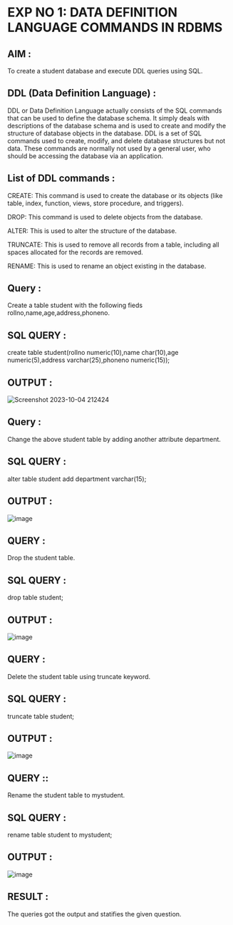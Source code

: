 # EXP NO 1: DATA DEFINITION LANGUAGE COMMANDS IN RDBMS
## AIM :
To create a student database and execute DDL queries using SQL.

## DDL (Data Definition Language) :
DDL or Data Definition Language actually consists of the SQL commands that can be used to define the database schema. It simply deals with descriptions of the database schema and is used to create and modify the structure of database objects in the database. DDL is a set of SQL commands used to create, modify, and delete database structures but not data. These commands are normally not used by a general user, who should be accessing the database via an application.

## List of DDL commands :
CREATE: This command is used to create the database or its objects (like table, index, function, views, store procedure, and triggers).

DROP: This command is used to delete objects from the database.

ALTER: This is used to alter the structure of the database.

TRUNCATE: This is used to remove all records from a table, including all spaces allocated for the records are removed.

RENAME: This is used to rename an object existing in the database.

## Query :
Create a table student with the following fieds rollno,name,age,address,phoneno.

## SQL QUERY :
create table student(rollno numeric(10),name char(10),age numeric(5),address varchar(25),phoneno numeric(15));

## OUTPUT :

![Screenshot 2023-10-04 212424](https://github.com/vikashsenthil21/G2_DBMS/assets/119433834/625d339b-3d88-4057-a043-5ecda10bc644)


## Query :
Change the above student table by adding another attribute department.

## SQL QUERY :
alter table student add department varchar(15);

## OUTPUT :
![image](https://github.com/vikashsenthil21/G2_DBMS/assets/119433834/50ec27b8-fca9-4476-ae76-a1fac012f913)



## QUERY :
Drop the student table.

## SQL QUERY :
drop table student;

## OUTPUT :
![image](https://github.com/vikashsenthil21/G2_DBMS/assets/119433834/8be1b2f5-21c7-41f6-80a8-67ce4ea2da48)


## QUERY :
Delete the student table using truncate keyword.

## SQL QUERY :
truncate table student;

## OUTPUT :
![image](https://github.com/vikashsenthil21/G2_DBMS/assets/119433834/135fb0ce-e4e7-4659-b8cd-8b8db5eaec9a)



## QUERY ::
Rename the student table to mystudent.

## SQL QUERY :
rename table student to mystudent;

## OUTPUT :
![image](https://github.com/vikashsenthil21/G2_DBMS/assets/119433834/ecc873fc-de8c-410a-8d73-e13d0863c2dd)


## RESULT :
The queries got the output and statifies the given question.
